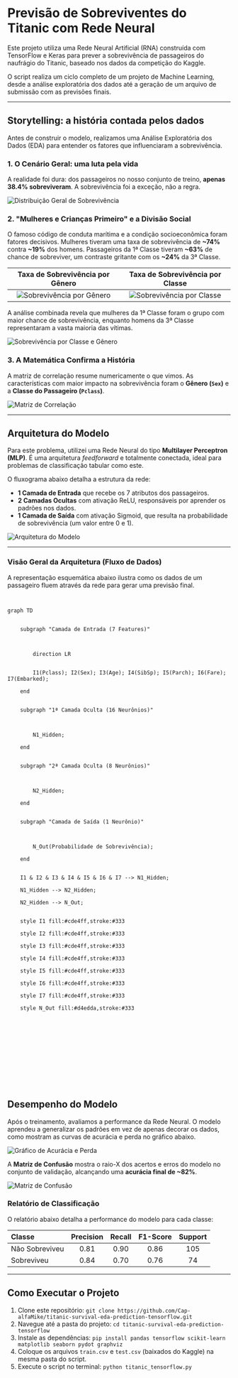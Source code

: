 # Previsão de Sobreviventes do Titanic com Rede Neural

Este projeto utiliza uma Rede Neural Artificial (RNA) construída com TensorFlow e Keras para prever a sobrevivência de passageiros do naufrágio do Titanic, baseado nos dados da competição do Kaggle.

O script realiza um ciclo completo de um projeto de Machine Learning, desde a análise exploratória dos dados até a geração de um arquivo de submissão com as previsões finais.


---


## Storytelling: a história contada pelos dados
Antes de construir o modelo, realizamos uma Análise Exploratória dos Dados (EDA) para entender os fatores que influenciaram a sobrevivência.

### 1. O Cenário Geral: uma luta pela vida
A realidade foi dura: dos passageiros no nosso conjunto de treino, **apenas 38.4% sobreviveram**. A sobrevivência foi a exceção, não a regra.



![Distribuição Geral de Sobrevivência](1_geral_sobrevivencia.png)



### 2. "Mulheres e Crianças Primeiro" e a Divisão Social
O famoso código de conduta marítima e a condição socioeconômica foram fatores decisivos. Mulheres tiveram uma taxa de sobrevivência de **~74%** contra **~19%** dos homens. Passageiros da 1ª Classe tiveram **~63%** de chance de sobreviver, um contraste gritante com os **~24%** da 3ª Classe.





| Taxa de Sobrevivência por Gênero | Taxa de Sobrevivência por Classe |
| :---: | :---: |
| ![Sobrevivência por Gênero](2_sobrevivencia_por_genero.png) | ![Sobrevivência por Classe](3_sobrevivencia_por_classe.png) |





A análise combinada revela que mulheres da 1ª Classe foram o grupo com maior chance de sobrevivência, enquanto homens da 3ª Classe representaram a vasta maioria das vítimas.



![Sobrevivência por Classe e Gênero](5_classe_genero_sobrevivencia.png)



### 3. A Matemática Confirma a História
A matriz de correlação resume numericamente o que vimos. As características com maior impacto na sobrevivência foram o **Gênero (`Sex`)** e a **Classe do Passageiro (`Pclass`)**.






![Matriz de Correlação](6_matriz_correlacao.png)





---



## Arquitetura do Modelo

Para este problema, utilizei uma Rede Neural do tipo **Multilayer Perceptron (MLP)**. É uma arquitetura *feedforward* e totalmente conectada, ideal para problemas de classificação tabular como este.

O fluxograma abaixo detalha a estrutura da rede:
- **1 Camada de Entrada** que recebe os 7 atributos dos passageiros.
- **2 Camadas Ocultas** com ativação ReLU, responsáveis por aprender os padrões nos dados.
- **1 Camada de Saída** com ativação Sigmoid, que resulta na probabilidade de sobrevivência (um valor entre 0 e 1).



![Arquitetura do Modelo](arquitetura_modelo.png)



---


### Visão Geral da Arquitetura (Fluxo de Dados)

A representação esquemática abaixo ilustra como os dados de um passageiro fluem através da rede para gerar uma previsão final.




```mermaid


graph TD


    subgraph "Camada de Entrada (7 Features)"



        direction LR


        I1(Pclass); I2(Sex); I3(Age); I4(SibSp); I5(Parch); I6(Fare); I7(Embarked);

    end


    subgraph "1ª Camada Oculta (16 Neurônios)"



        N1_Hidden;

    end


    subgraph "2ª Camada Oculta (8 Neurônios)"



        N2_Hidden;

    end


    subgraph "Camada de Saída (1 Neurônio)"



        N_Out(Probabilidade de Sobrevivência);

    end


    I1 & I2 & I3 & I4 & I5 & I6 & I7 --> N1_Hidden;

    N1_Hidden --> N2_Hidden;

    N2_Hidden --> N_Out;


    style I1 fill:#cde4ff,stroke:#333

    style I2 fill:#cde4ff,stroke:#333

    style I3 fill:#cde4ff,stroke:#333

    style I4 fill:#cde4ff,stroke:#333

    style I5 fill:#cde4ff,stroke:#333

    style I6 fill:#cde4ff,stroke:#333

    style I7 fill:#cde4ff,stroke:#333

    style N_Out fill:#d4edda,stroke:#333













```


## Desempenho do Modelo

Após o treinamento, avaliamos a performance da Rede Neural. O modelo aprendeu a generalizar os padrões em vez de apenas decorar os dados, como mostram as curvas de acurácia e perda no gráfico abaixo.



![Gráfico de Acurácia e Perda](8_grafico_perda_e_acuracia.png)



A **Matriz de Confusão** mostra o raio-X dos acertos e erros do modelo no conjunto de validação, alcançando uma **acurácia final de ~82%**.



![Matriz de Confusão](9_matriz_confusao.png)



### Relatório de Classificação



O relatório abaixo detalha a performance do modelo para cada classe:

| Classe | Precision | Recall | F1-Score | Support |
| :--- | :---: | :---: | :---: | :---: |
| Não Sobreviveu | 0.81 | 0.90 | 0.86 | 105 |
| Sobreviveu | 0.84 | 0.70 | 0.76 | 74 |



---



## Como Executar o Projeto

1.  Clone este repositório: `git clone https://github.com/Cap-alfaMike/titanic-survival-eda-prediction-tensorflow.git`
2.  Navegue até a pasta do projeto: `cd titanic-survival-eda-prediction-tensorflow`
3.  Instale as dependências: `pip install pandas tensorflow scikit-learn matplotlib seaborn pydot graphviz`
4.  Coloque os arquivos `train.csv` e `test.csv` (baixados do Kaggle) na mesma pasta do script.
5.  Execute o script no terminal: `python titanic_tensorflow.py`